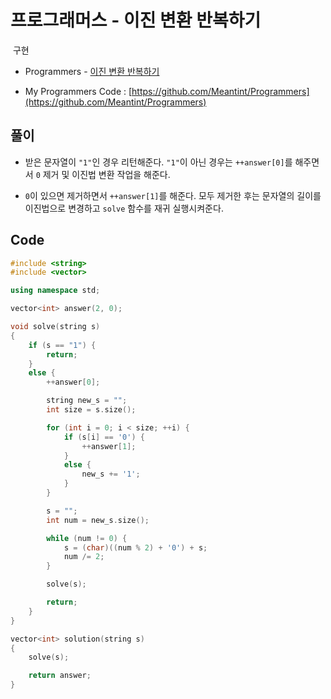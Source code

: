 # 프로그래머스 - 이진 변환 반복하기

&nbsp;구현

- Programmers - [이진 변환 반복하기](https://programmers.co.kr/learn/courses/30/lessons/70129)

- My Programmers Code : [https://github.com/Meantint/Programmers](https://github.com/Meantint/Programmers)

## 풀이

- 받은 문자열이 `"1"`인 경우 리턴해준다. `"1"`이 아닌 경우는 `++answer[0]`를 해주면서 `0` 제거 및 이진법 변환 작업을 해준다.

- `0`이 있으면 제거하면서 `++answer[1]`를 해준다. 모두 제거한 후는 문자열의 길이를 이진법으로 변경하고 `solve` 함수를 재귀 실행시켜준다.

## Code

```cpp
#include <string>
#include <vector>

using namespace std;

vector<int> answer(2, 0);

void solve(string s)
{
    if (s == "1") {
        return;
    }
    else {
        ++answer[0];

        string new_s = "";
        int size = s.size();

        for (int i = 0; i < size; ++i) {
            if (s[i] == '0') {
                ++answer[1];
            }
            else {
                new_s += '1';
            }
        }

        s = "";
        int num = new_s.size();

        while (num != 0) {
            s = (char)((num % 2) + '0') + s;
            num /= 2;
        }

        solve(s);

        return;
    }
}

vector<int> solution(string s)
{
    solve(s);

    return answer;
}
```
